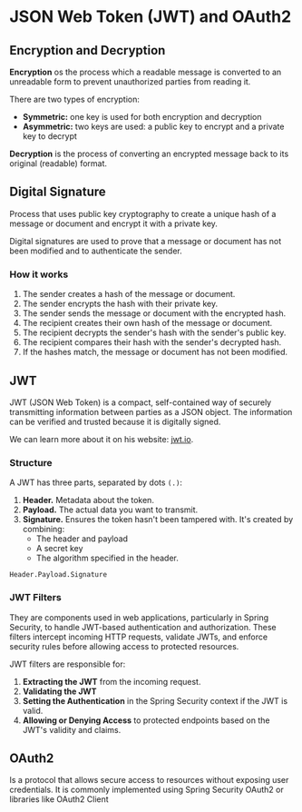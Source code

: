 # JSON Web Token (JWT) and OAuth2

## Encryption and Decryption

**Encryption** os the process which a readable message is converted to an unreadable form to prevent unauthorized parties from reading it.

There are two types of encryption:
* **Symmetric:** one key is used for both encryption and decryption
* **Asymmetric:** two keys are used: a public key to encrypt and a private key to decrypt

**Decryption** is the process of converting an encrypted message back to its original (readable) format.

## Digital Signature
Process that uses public key cryptography to create a unique hash of a message or document and encrypt it with a private key.

Digital signatures are used to prove that a message or document has not been modified and to authenticate the sender.

### How it works
1. The sender creates a hash of the message or document.
2. The sender encrypts the hash with their private key.
3. The sender sends the message or document with the encrypted hash.
4. The recipient creates their own hash of the message or document.
5. The recipient decrypts the sender's hash with the sender's public key.
6. The recipient compares their hash with the sender's decrypted hash.
7. If the hashes match, the message or document has not been modified.

## JWT

JWT (JSON Web Token) is a compact, self-contained way of securely transmitting information between parties as a JSON object. The information can be verified and trusted because it is digitally signed.

We can learn more about it on his website: [jwt.io](https://jwt.io/).

### Structure

A JWT has three parts, separated by dots `(.)`:
1. **Header.** Metadata about the token.
2. **Payload.** The actual data you want to transmit.
3. **Signature.** Ensures the token hasn't been tampered with. It's created by combining:
   * The header and payload
   * A secret key
   * The algorithm specified in the header.

```
Header.Payload.Signature
```

### JWT Filters

They are components used in web applications, particularly in Spring Security, to handle JWT-based authentication and authorization. These filters intercept incoming HTTP requests, validate JWTs, and enforce security rules before allowing access to protected resources.

JWT filters are responsible for:
1. **Extracting the JWT** from the incoming request.
2. **Validating the JWT**
3. **Setting the Authentication** in the Spring Security context if the JWT is valid.
4. **Allowing or Denying Access** to protected endpoints based on the JWT's validity and claims.

## OAuth2

Is a protocol that allows secure access to resources without exposing user credentials. It is commonly implemented using Spring Security OAuth2 or libraries like OAuth2 Client